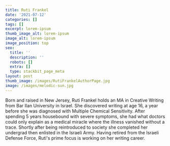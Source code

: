 ```yaml
---
title: Ruti Frankel
date: '2021-07-12'
categories: []
tags: []
excerpt: lorem-ipsum
thumb_image_alt: lorem-ipsum
image_alt: lorem-ipsum
image_position: top
seo:
  title: ''
  description: ''
  robots: []
  extra: []
  type: stackbit_page_meta
layout: post
thumb_image: /images/RutiFrankelAuthorPage.jpg
image: /images/melodic-sun.jpg
---
```

Born and raised in New Jersey, Ruti Frankel holds an MA in Creative Writing from Bar Ilan University in Israel. She discovered writing at age 16, a year before she was diagnosed with Multiple Chemical Sensitivity. After spending 5 years housebound with severe symptoms, she had what doctors could only explain as a medical miracle where the illness vanished without a trace. Shortly after being reintroduced to society she completed her undergrad then enlisted in the Israeli Army. Having retired from the Israeli Defense Force, Ruti's prime focus is working on her writing career.
